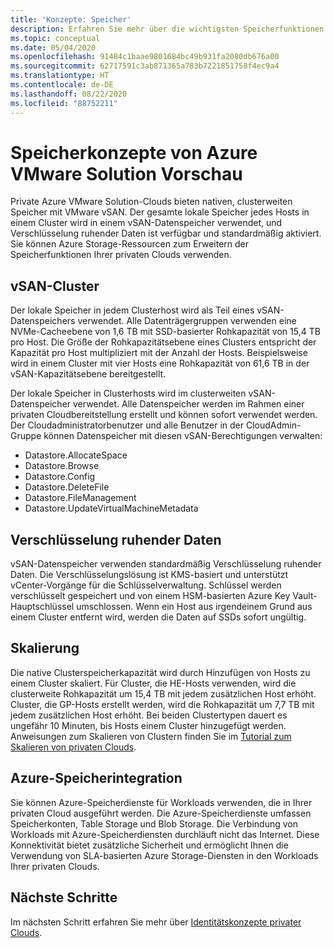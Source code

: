 ```yaml
---
title: 'Konzepte: Speicher'
description: Erfahren Sie mehr über die wichtigsten Speicherfunktionen in privaten Clouds in der Vorschau von Azure VMware Solution.
ms.topic: conceptual
ms.date: 05/04/2020
ms.openlocfilehash: 91484c1baae9801684bc49b931fa2080db676a00
ms.sourcegitcommit: 62717591c3ab871365a783b7221851758f4ec9a4
ms.translationtype: HT
ms.contentlocale: de-DE
ms.lasthandoff: 08/22/2020
ms.locfileid: "88752211"
---
```

# <a name="azure-vmware-solution-preview-storage-concepts"></a>Speicherkonzepte von Azure VMware Solution Vorschau

Private Azure VMware Solution-Clouds bieten nativen, clusterweiten Speicher mit VMware vSAN. Der gesamte lokale Speicher jedes Hosts in einem Cluster wird in einem vSAN-Datenspeicher verwendet, und Verschlüsselung ruhender Daten ist verfügbar und standardmäßig aktiviert. Sie können Azure Storage-Ressourcen zum Erweitern der Speicherfunktionen Ihrer privaten Clouds verwenden.

## <a name="vsan-clusters"></a>vSAN-Cluster

Der lokale Speicher in jedem Clusterhost wird als Teil eines vSAN-Datenspeichers verwendet. Alle Datenträgergruppen verwenden eine NVMe-Cacheebene von 1,6 TB mit SSD-basierter Rohkapazität von 15,4 TB pro Host. Die Größe der Rohkapazitätsebene eines Clusters entspricht der Kapazität pro Host multipliziert mit der Anzahl der Hosts. Beispielsweise wird in einem Cluster mit vier Hosts eine Rohkapazität von 61,6 TB in der vSAN-Kapazitätsebene bereitgestellt.

Der lokale Speicher in Clusterhosts wird im clusterweiten vSAN-Datenspeicher verwendet. Alle Datenspeicher werden im Rahmen einer privaten Cloudbereitstellung erstellt und können sofort verwendet werden. Der Cloudadministratorbenutzer und alle Benutzer in der CloudAdmin-Gruppe können Datenspeicher mit diesen vSAN-Berechtigungen verwalten:
- Datastore.AllocateSpace
- Datastore.Browse
- Datastore.Config
- Datastore.DeleteFile
- Datastore.FileManagement
- Datastore.UpdateVirtualMachineMetadata

## <a name="data-at-rest-encryption"></a>Verschlüsselung ruhender Daten

vSAN-Datenspeicher verwenden standardmäßig Verschlüsselung ruhender Daten. Die Verschlüsselungslösung ist KMS-basiert und unterstützt vCenter-Vorgänge für die Schlüsselverwaltung. Schlüssel werden verschlüsselt gespeichert und von einem HSM-basierten Azure Key Vault-Hauptschlüssel umschlossen. Wenn ein Host aus irgendeinem Grund aus einem Cluster entfernt wird, werden die Daten auf SSDs sofort ungültig.

## <a name="scaling"></a>Skalierung

Die native Clusterspeicherkapazität wird durch Hinzufügen von Hosts zu einem Cluster skaliert. Für Cluster, die HE-Hosts verwenden, wird die clusterweite Rohkapazität um 15,4 TB mit jedem zusätzlichen Host erhöht. Cluster, die GP-Hosts erstellt werden, wird die Rohkapazität um 7,7 TB mit jedem zusätzlichen Host erhöht. Bei beiden Clustertypen dauert es ungefähr 10 Minuten, bis Hosts einem Cluster hinzugefügt werden. Anweisungen zum Skalieren von Clustern finden Sie im [Tutorial zum Skalieren von privaten Clouds][tutorial-scale-private-cloud].

## <a name="azure-storage-integration"></a>Azure-Speicherintegration

Sie können Azure-Speicherdienste für Workloads verwenden, die in Ihrer privaten Cloud ausgeführt werden. Die Azure-Speicherdienste umfassen Speicherkonten, Table Storage und Blob Storage. Die Verbindung von Workloads mit Azure-Speicherdiensten durchläuft nicht das Internet. Diese Konnektivität bietet zusätzliche Sicherheit und ermöglicht Ihnen die Verwendung von SLA-basierten Azure Storage-Diensten in den Workloads Ihrer privaten Clouds.

## <a name="next-steps"></a>Nächste Schritte

Im nächsten Schritt erfahren Sie mehr über [Identitätskonzepte privater Clouds][concepts-identity].

<!-- LINKS - external-->

<!-- LINKS - internal -->
[tutorial-scale-private-cloud]: ./tutorial-scale-private-cloud.md
[concepts-identity]: ./concepts-identity.md
